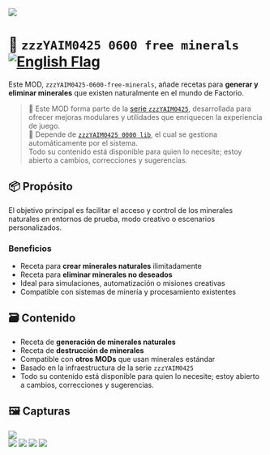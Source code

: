 ![](https://raw.githubusercontent.com/yaim0425/zzzYAIM0425-0600-free-minerals/main/thumbnail.png)

# 🧱 `zzzYAIM0425 0600 free minerals` [![English Flag](https://flagcdn.com/20x15/gb.png)](https://github.com/yaim0425/zzzYAIM0425-0600-free-minerals/blob/main/README.md)

Este MOD, `zzzYAIM0425-0600-free-minerals`, añade recetas para **generar y eliminar minerales** que existen naturalmente en el mundo de Factorio.

> 🧩 Este MOD forma parte de la [serie `zzzYAIM0425`](https://github.com/yaim0425), desarrollada para ofrecer mejoras modulares y utilidades que enriquecen la experiencia de juego.  
> 🔧 Depende de [`zzzYAIM0425 0000 lib`](https://github.com/yaim0425/zzzYAIM0425-0000-lib), el cual se gestiona automáticamente por el sistema.  
> Todo su contenido está disponible para quien lo necesite; estoy abierto a cambios, correcciones y sugerencias.

## 📦 Propósito

El objetivo principal es facilitar el acceso y control de los minerales naturales en entornos de prueba, modo creativo o escenarios personalizados.

### Beneficios

- Receta para **crear minerales naturales** ilimitadamente  
- Receta para **eliminar minerales no deseados**  
- Ideal para simulaciones, automatización o misiones creativas  
- Compatible con sistemas de minería y procesamiento existentes  

## 🗃️ Contenido

- Receta de **generación de minerales naturales**  
- Receta de **destrucción de minerales**  
- Compatible con **otros MODs** que usan minerales estándar  
- Basado en la infraestructura de la serie `zzzYAIM0425`  
- Todo su contenido está disponible para quien lo necesite; estoy abierto a cambios, correcciones y sugerencias.

## 🖼️ Capturas

![](https://raw.githubusercontent.com/yaim0425/zzzYAIM0425-0600-free-minerals/main/Doc/base/Screenshot%20(1).png)  
![](https://raw.githubusercontent.com/yaim0425/zzzYAIM0425-0600-free-minerals/main/Doc/base/Screenshot%20(2).png)
![](https://raw.githubusercontent.com/yaim0425/zzzYAIM0425-0600-free-minerals/main/Doc/base/Screenshot%20(3).png)
![](https://raw.githubusercontent.com/yaim0425/zzzYAIM0425-0600-free-minerals/main/Doc/base/Screenshot%20(4).png)
![](https://raw.githubusercontent.com/yaim0425/zzzYAIM0425-0600-free-minerals/main/Doc/base/Screenshot%20(5).png)
